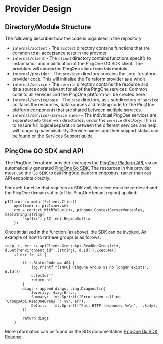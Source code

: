 # Provider Design

## Directory/Module Structure
The following describes how the code is organised in the repository

* `internal/acctest` - The `acctest` directory contains functions that are common to all acceptance tests in the provider
* `internal/client` - The `client` directory contains functions specific to instantiation and modification of the PingOne GO SDK client.  The providers will source the PingOne client from this module
* `internal/provider` - The `provider` directory contains the core Terraform provider code.  This will initialise the Terraform provider as a whole
* `internal/service` - The `service` directory contains the resource and data source code relevant for all of the PingOne services.  Common code to all services and the PingOne platform will be created here.
* `internal/service/base` - The `base` directory, as a subdirectory of `service` contains the resources, data sources and testing code for the PingOne platform components that are shared between multiple services.
* `internal/service/<service name>` - The individual PingOne services are separated into their own directories, under the `service` directory.  This is to ensure full logical separation between the different services and help with ongoing maintainability.  Service names and their support status can be found on the [Services Support](services-support.md) guide

## PingOne GO SDK and API

The PingOne Terraform provider leverages the [PingOne Platform API](https://apidocs.pingidentity.com/pingone/platform/v1/api/), via an automatically generated [PingOne Go SDK](https://github.com/patrickcping/pingone-go).  The resources in this provider must use the Go SDK to call PingOne platform endpoints, rather than call API endpoints directly.

For each function that requires an SDK call, the client must be retrieved and the PingOne domain suffix (of the PingOne tenant region) applied:

```
p1Client := meta.(*client.Client)
	apiClient := p1Client.API
	ctx = context.WithValue(ctx, pingone.ContextServerVariables, map[string]string{
		"suffix": p1Client.RegionSuffix,
	})
```

Once initialised in the function (as above), the SDK can be invoked.  An example of how to retrieve groups is as follows:
```
resp, r, err := apiClient.GroupsApi.ReadOneGroup(ctx, d.Get("environment_id").(string), d.Id()).Execute()
	if err != nil {

		if r.StatusCode == 404 {
			log.Printf("[INFO] PingOne Group %s no longer exists", d.Id())
			d.SetId("")
			return nil
		}
		diags = append(diags, diag.Diagnostic{
			Severity: diag.Error,
			Summary:  fmt.Sprintf("Error when calling `GroupsApi.ReadOneGroup``: %v", err),
			Detail:   fmt.Sprintf("Full HTTP response: %v\n", r.Body),
		})

		return diags
	}
```

More information can be found on the SDK documentation [PingOne Go SDK Readme](https://github.com/patrickcping/pingone-go/blob/main/README.md)
